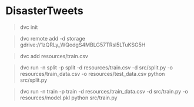  # DisasterTweets

> dvc init

> dvc remote add -d storage gdrive://1zQRLy_WQodgS4MBLG57TRsl5LTuKSG5H

> dvc add resources/train.csv
 
 
> dvc run -n split -p split -d resources/train.csv -d src/split.py -o resources/train_data.csv -o resources/test_data.csv python src/split.py

> dvc run -n train -p train -d resources/train_data.csv -d src/train.py -o resources/model.pkl python src/train.py
